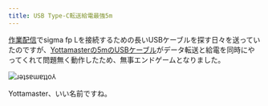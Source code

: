 ```yaml
---
title: USB Type-C転送給電最強5m
---
```

[作業配信](https://www.youtube.com/c/r7kamura)でsigma fp Lを接続するための長いUSBケーブルを探す日々を送っていたのですが、[Yottamasterの5mのUSBケーブル](https://www.amazon.co.jp/dp/B09Y1BY75P)がデータ転送と給電を同時にやってくれて問題無く動作したため、無事エンドゲームとなりました。

![](https://lh4.googleusercontent.com/q6quhaloN_0nrnQ-pj79Sy1CidYE_FgvW7EM_kuOj99MaKuh5dMxwvDGE0UfwVwVpmBf1zJQ-OaIbcGWdMHkZldcT0XgP8yhMygTWg6Z0RMLbQYaUAjXmy_jKkElfIp2n9ZOlgWoorv0WsGPIsbg-ZXy4Row8OL3Bl79A7lfEs-OvdNRfhBYsoI2rw "ɹǝʇsɐɯɐʇʇo⅄")

Yottamaster、いい名前ですね。
